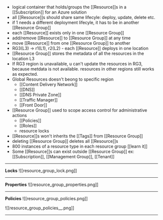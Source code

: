 - logical container that holds/groups the [[Resource]]s in a [[Subscription]] for an Azure solution
- all [[Resource]]s should share same lifecyle: deploy, update, delete etc.
- if 1 needs a different deployment lifecyle, it has to be in another [[Resource Group]]
- each [[Resource]] exists only in one [[Resource Group]]
- add/remove [[Resource]] to [[Resource Group]] at any time
- move [[Resource]] from one [[Resource Group]] to another
- RG3(L3)  ->  r1(L1), r2(L2) - each [[Resource]] deploys in one location
- [[Resource Group]] stores the metadata of all the resources in the location L3
- If RG3 region is unavailable, u can't update the resources in RG3, because metdata is not available. resources in other regions still works as expected.
- Global Resources doesn't beong to specific region
	- [[Content Delivery Network]]
	- [[DNS]]
	- [[DNS Private Zone]]
	- [[Traffic Manager]]
	- [[Front Door]]
- [[Resource Group]] used to scope access control for administrative actions
	- [[Policies]]
	- [[Roles]]
	- resource locks
- [[Resource]]s won't inherits the [[Tags]] from [[Resource Group]]
- deleting [[Resource Group]] deletes all [[Resource]]s
- 800 instances of a resource type in each resource group [[learn it]]
- Some [[Resource]]s can exist outside [[Resource Group]] ex: [[Subscription]], [[Management Group]], [[Tenant]]

----
**Locks**
![[resource_group_lock.png]]

---
**Properties**
![[resource_group_properties.png]]

---
**Policies**
![[resource_group_policies.png]]

![[resource_group_policies__.png]]

---


